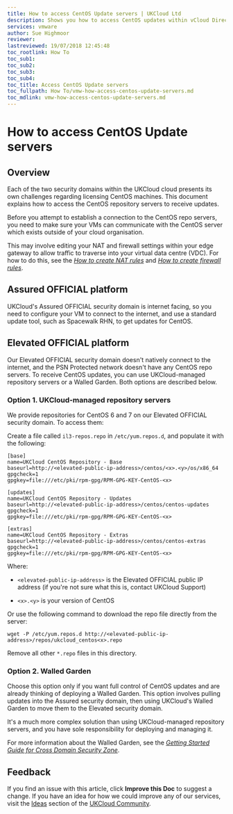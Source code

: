 ```yaml
---
title: How to access CentOS Update servers | UKCloud Ltd
description: Shows you how to access CentOS updates within vCloud Director
services: vmware
author: Sue Highmoor
reviewer:
lastreviewed: 19/07/2018 12:45:48
toc_rootlink: How To
toc_sub1: 
toc_sub2:
toc_sub3:
toc_sub4:
toc_title: Access CentOS Update servers
toc_fullpath: How To/vmw-how-access-centos-update-servers.md
toc_mdlink: vmw-how-access-centos-update-servers.md
---
```


# How to access CentOS Update servers

## Overview

Each of the two security domains within the UKCloud cloud presents its own challenges regarding licensing CentOS machines. This document explains how to access the CentOS repository servers to receive updates.

Before you attempt to establish a connection to the CentOS repo servers, you need to make sure your VMs can communicate with the CentOS server which exists outside of your cloud organisation.

This may involve editing your NAT and firewall settings within your edge gateway to allow traffic to traverse into your virtual data centre (VDC). For how to do this, see the [*How to create NAT rules*](vmw-how-create-nat-rules.md) and [*How to create firewall rules*](vmw-how-create-firewall-rules.md).

## Assured OFFICIAL platform

UKCloud's Assured OFFICIAL security domain is internet facing, so you need to configure your VM to connect to the internet, and use a standard update tool, such as Spacewalk RHN, to get updates for CentOS.

## Elevated OFFICIAL platform

Our Elevated OFFICIAL security domain doesn't natively connect to the internet, and the PSN Protected network doesn't have any CentOS repo servers. To receive CentOS updates, you can use UKCloud-managed repository servers or a Walled Garden. Both options are described below.

### Option 1. UKCloud-managed repository servers

We provide repositories for CentOS 6 and 7 on our Elevated OFFICIAL security domain. To access them:

Create a file called `il3-repos.repo` in `/etc/yum.repos.d`, and populate it with the following:

```
[base]
name=UKCloud CentOS Repository - Base
baseurl=http://<elevated-public-ip-address>/centos/<x>.<y>/os/x86_64
gpgcheck=1
gpgkey=file:///etc/pki/rpm-gpg/RPM-GPG-KEY-CentOS-<x>

[updates]
name=UKCloud CentOS Repository - Updates
baseurl=http://<elevated-public-ip-address>/centos/centos-updates
gpgcheck=1
gpgkey=file:///etc/pki/rpm-gpg/RPM-GPG-KEY-CentOS-<x>

[extras]
name=UKCloud CentOS Repository - Extras
baseurl=http://<elevated-public-ip-address>/centos/centos-extras
gpgcheck=1
gpgkey=file:///etc/pki/rpm-gpg/RPM-GPG-KEY-CentOS-<x>
```

Where:

- `<elevated-public-ip-address>` is the Elevated OFFICIAL public IP address (if you're not sure what this is, contact UKCloud Support)

- `<x>.<y>` is your version of CentOS

Or use the following command to download the repo file directly from the server:

```
wget -P /etc/yum.repos.d http://<elevated-public-ip-address>/repos/ukcloud_centos<x>.repo
```

Remove all other `*.repo` files in this directory.

### Option 2. Walled Garden

Choose this option only if you want full control of CentOS updates and are already thinking of deploying a Walled Garden. This option involves pulling updates into the Assured security domain, then using UKCloud's Walled Garden to move them to the Elevated security domain.

It's a much more complex solution than using UKCloud-managed repository servers, and you have sole responsibility for deploying and managing it.

For more information about the Walled Garden, see the [*Getting Started Guide for Cross Domain Security Zone*](../cdsz/cdsz-gs-walled-garden.md).

## Feedback

If you find an issue with this article, click **Improve this Doc** to suggest a change. If you have an idea for how we could improve any of our services, visit the [Ideas](https://community.ukcloud.com/ideas) section of the [UKCloud Community](https://community.ukcloud.com).
